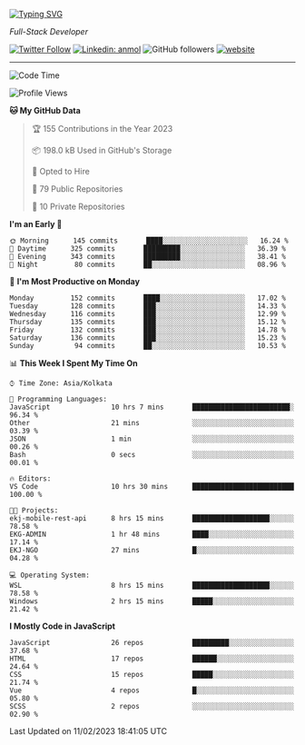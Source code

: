 [![Typing SVG](https://readme-typing-svg.herokuapp.com?lines=HI%2C+I'm+Tonal;I'm+a+Full+Stack+Developer)](https://git.io/typing-svg)

<p><em>Full-Stack Developer</em></p>

[![Twitter Follow](https://img.shields.io/twitter/follow/tonalmathew?style=flat)](https://twitter.com/intent/follow?screen_name=tonalmathew)
[![Linkedin: anmol](https://img.shields.io/badge/tonal-mathew?style=flat-square&logo=Linkedin&logoColor=white&link=https://www.linkedin.com/in/tonal-mathew/)](https://www.linkedin.com/in/tonal-mathew/)
![GitHub followers](https://img.shields.io/github/followers/tonalmathew?label=Follow&style=social)
[![website](https://img.shields.io/badge/Website-46a2f1.svg?&style=flat-square&logo=Google-Chrome&logoColor=white&link=http://tonalmathew.github.io/)](http://tonalmathew.github.io/)

---
<!--START_SECTION:waka-->
![Code Time](http://img.shields.io/badge/Code%20Time-914%20hrs%2041%20mins-blue)

![Profile Views](http://img.shields.io/badge/Profile%20Views-1-blue)

**🐱 My GitHub Data** 

> 🏆 155 Contributions in the Year 2023
 > 
> 📦 198.0 kB Used in GitHub's Storage 
 > 
> 💼 Opted to Hire
 > 
> 📜 79 Public Repositories 
 > 
> 🔑 10 Private Repositories  
 > 
**I'm an Early 🐤** 

```text
🌞 Morning      145 commits       ████░░░░░░░░░░░░░░░░░░░░░   16.24 % 
🌆 Daytime      325 commits       █████████░░░░░░░░░░░░░░░░   36.39 % 
🌃 Evening      343 commits       █████████░░░░░░░░░░░░░░░░   38.41 % 
🌙 Night         80 commits       ██░░░░░░░░░░░░░░░░░░░░░░░   08.96 % 

```
📅 **I'm Most Productive on Monday** 

```text
Monday         152 commits       ████░░░░░░░░░░░░░░░░░░░░░   17.02 % 
Tuesday        128 commits       ███░░░░░░░░░░░░░░░░░░░░░░   14.33 % 
Wednesday      116 commits       ███░░░░░░░░░░░░░░░░░░░░░░   12.99 % 
Thursday       135 commits       ███░░░░░░░░░░░░░░░░░░░░░░   15.12 % 
Friday         132 commits       ███░░░░░░░░░░░░░░░░░░░░░░   14.78 % 
Saturday       136 commits       ███░░░░░░░░░░░░░░░░░░░░░░   15.23 % 
Sunday          94 commits       ██░░░░░░░░░░░░░░░░░░░░░░░   10.53 % 

```


📊 **This Week I Spent My Time On** 

```text
⌚︎ Time Zone: Asia/Kolkata

💬 Programming Languages: 
JavaScript               10 hrs 7 mins       ████████████████████████░   96.34 % 
Other                    21 mins             ░░░░░░░░░░░░░░░░░░░░░░░░░   03.39 % 
JSON                     1 min               ░░░░░░░░░░░░░░░░░░░░░░░░░   00.26 % 
Bash                     0 secs              ░░░░░░░░░░░░░░░░░░░░░░░░░   00.01 % 

🔥 Editors: 
VS Code                  10 hrs 30 mins      █████████████████████████   100.00 % 

🐱‍💻 Projects: 
ekj-mobile-rest-api      8 hrs 15 mins       ███████████████████░░░░░░   78.58 % 
EKG-ADMIN                1 hr 48 mins        ████░░░░░░░░░░░░░░░░░░░░░   17.14 % 
EKJ-NGO                  27 mins             █░░░░░░░░░░░░░░░░░░░░░░░░   04.28 % 

💻 Operating System: 
WSL                      8 hrs 15 mins       ███████████████████░░░░░░   78.58 % 
Windows                  2 hrs 15 mins       █████░░░░░░░░░░░░░░░░░░░░   21.42 % 

```

**I Mostly Code in JavaScript** 

```text
JavaScript               26 repos            █████████░░░░░░░░░░░░░░░░   37.68 % 
HTML                     17 repos            ██████░░░░░░░░░░░░░░░░░░░   24.64 % 
CSS                      15 repos            █████░░░░░░░░░░░░░░░░░░░░   21.74 % 
Vue                      4 repos             █░░░░░░░░░░░░░░░░░░░░░░░░   05.80 % 
SCSS                     2 repos             ░░░░░░░░░░░░░░░░░░░░░░░░░   02.90 % 

```



 Last Updated on 11/02/2023 18:41:05 UTC
<!--END_SECTION:waka-->
